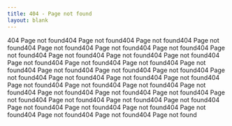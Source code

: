 ```yaml
---
title: 404 - Page not found
layout: blank
---
```


404 Page not found404 Page not found404 Page not found404 Page not found404 Page not found404 Page not found404 Page not found404 Page not found404 Page not found404 Page not found404 Page not found404 Page not found404 Page not found404 Page not found404 Page not found404 Page not found404 Page not found404 Page not found404 Page not found404 Page not found404 Page not found404 Page not found404 Page not found404 Page not found404 Page not found404 Page not found404 Page
not found404 Page not found404 Page not found404 Page not found404 Page not found404 Page not found404 Page not found404 Page not found404 Page not found404 Page not found404 Page not found404 Page not found404 Page not found404 Page not found
